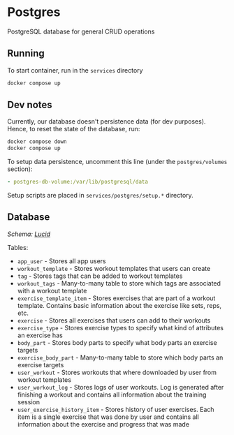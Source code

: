 # Postgres

PostgreSQL database for general CRUD operations

## Running

To start container, run in the `services` directory

```bash
docker compose up
```

## Dev notes

Currently, our database doesn't persistence data (for dev purposes). Hence, to reset the state of the database, run:

```bash
docker compose down
docker compose up
```

To setup data persistence, uncomment this line (under the `postgres/volumes` section):

```yaml
- postgres-db-volume:/var/lib/postgresql/data
```

Setup scripts are placed in `services/postgres/setup.*` directory.

## Database

_Schema: [Lucid](https://lucid.app/lucidchart/72865ec2-e302-43c9-828b-27426595a02a/edit?invitationId=inv_f4be9ce7-aae7-470f-9af1-3a6f7f96cf15&page=0_0#)_

Tables:

- `app_user` - Stores all app users
- `workout_template` - Stores workout templates that users can create
- `tag` - Stores tags that can be added to workout templates
- `workout_tags` - Many-to-many table to store which tags are associated with a workout template
- `exercise_template_item` - Stores exercises that are part of a workout template. Contains basic information about the exercise like sets, reps, etc.
- `exercise` - Stores all exercises that users can add to their workouts
- `exercise_type` - Stores exercise types to specify what kind of attributes an exercise has
- `body_part` - Stores body parts to specify what body parts an exercise targets
- `exercise_body_part` - Many-to-many table to store which body parts an exercise targets
- `user_workout` - Stores workouts that where downloaded by user from workout templates
- `user_workout_log` - Stores logs of user workouts. Log is generated after finishing a workout and contains all information about the training session
- `user_exercise_history_item` - Stores history of user exercises. Each item is a single exercise that was done by user and contains all information about the exercise and progress that was made
